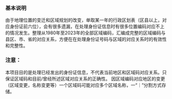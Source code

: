 ### 基本说明
由于地理位置的变迁和区域规划的改变，单取某一年的行政区划表（区县以上，对应身份证前六位），会有很多遗漏，在处理身份证信息时有很多位置编码对应不上的情况发生。整理从1980年至2023年的全部区域编码，汇编成完整的区域编码与县区、市、省的对应关系，方便在在处理身份证号码与区域的对应关系时的有效性和完整性。
### 注意：
本项目目的是处理已经发出的身份证信息，不代表当前地区和区域码对应关系。只保证区域码和目前/曾经所述区域对应关系的正确性。
因区域编码对应地区的变更（区域变更，名称变更等）一个区域码可能对应多个区域名称，一“｜”分割方式存储。
